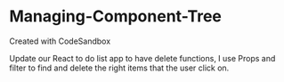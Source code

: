 # Managing-Component-Tree

Created with CodeSandbox

Update our React to do list app to have delete functions, I use Props and filter to find and delete the right items that the user click on.
